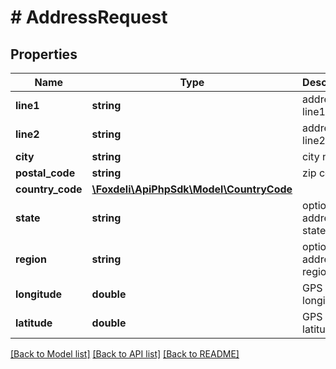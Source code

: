 # # AddressRequest

## Properties

Name | Type | Description | Notes
------------ | ------------- | ------------- | -------------
**line1** | **string** | address line1 |
**line2** | **string** | address line2 | [optional]
**city** | **string** | city name |
**postal_code** | **string** | zip code |
**country_code** | [**\Foxdeli\ApiPhpSdk\Model\CountryCode**](CountryCode.md) |  |
**state** | **string** | optional address state | [optional]
**region** | **string** | optional address region | [optional]
**longitude** | **double** | GPS longitude | [optional]
**latitude** | **double** | GPS latitude | [optional]

[[Back to Model list]](../../README.md#models) [[Back to API list]](../../README.md#endpoints) [[Back to README]](../../README.md)
